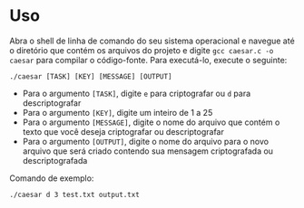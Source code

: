 # Uso
Abra o shell de linha de comando do seu sistema operacional e navegue até o diretório que contém os arquivos do projeto e digite `gcc caesar.c -o caesar` para compilar o código-fonte. Para executá-lo, execute o seguinte:

    ./caesar [TASK] [KEY] [MESSAGE] [OUTPUT]

- Para o argumento `[TASK]`, digite `e` para criptografar ou `d` para descriptografar
- Para o argumento `[KEY]`, digite um inteiro de 1 a 25
- Para o argumento `[MESSAGE]`, digite o nome do arquivo que contém o texto que você deseja criptografar ou descriptografar
- Para o argumento `[OUTPUT]`, digite o nome do arquivo para o novo arquivo que será criado contendo sua mensagem criptografada ou descriptografada

Comando de exemplo:

    ./caesar d 3 test.txt output.txt
